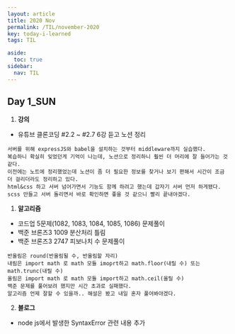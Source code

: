 ```yaml
---
layout: article
title: 2020 Nov 
permalink: /TIL/november-2020
key: today-i-learned
tags: TIL

aside:
  toc: true
sidebar:
  nav: TIL
---
```

<!--more-->  
## Day 1_SUN  
1. __강의__  
- 유튜브 클론코딩 #2.2 ~ #2.7 6강 듣고 노션 정리  
```  
서버를 위해 expressJS와 babel을 설치하는 것부터 middleware까지 실습했다.
복습하니 확실히 잊었던게 기억이 나는데, 노션으로 정리하니 훨씬 더 머리에 잘 들어가는 것 같다.
이전에는 노트에 정리했었는데 노션이 좀 더 필요한 정보를 찾거나 보기 편해서 시간이 조금 더 걸리더라도 정리하고 있다.
html&css 하고 서버 넘어가면서 기능도 함께 하려고 했는데 갑자기 서버 먼저 하게됐다.
scss 만들고 서버 돌리면서 바로 확인하면 좋을 것 같으니 빨리 끝내야겠다.
```

1. __알고리즘__  
- 코드업 5문제(1082, 1083, 1084, 1085, 1086) 문제풀이  
- 백준 브론즈3 1009 분산처리 틀림
- 백준 브론즈3 2747 피보나치 수 문제풀이
```
반올림은 round(반올림될 수, 반올림할 자리)
내림은 import math 로 math 모듈 imoprt하고 math.floor(내릴 수) 또는 math.trunc(내릴 수)
올림은 import math 로 math 모듈 import하고 math.ceil(올릴 수)
백준 문제를 풀어보려 했지만 시간 초과로 실패했다.
알고리즘 언제 잘할 수 있을까.. 해설은 봤고 내일 혼자 풀어봐야겠다.
```  

2. __블로그__  
- node js에서 발생한 SyntaxError 관련 내용 추가  
